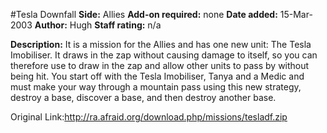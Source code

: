 #Tesla Downfall
**Side:** Allies
**Add-on required:** none
**Date added:** 15-Mar-2003
**Author:** Hugh
**Staff rating:** n/a

**Description:** It is a mission for the Allies and has one new unit: The Tesla Imobiliser. It draws in the zap without causing damage to itself, so you can therefore use to draw in the zap and allow other units to pass by without being hit. You start off with the Tesla Imobiliser, Tanya and a Medic and must make your way through a mountain pass using this new strategy, destroy a base, discover a base, and then destroy another base.

Original Link:http://ra.afraid.org/download.php/missions/tesladf.zip
